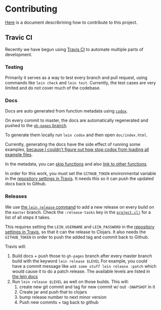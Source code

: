 # Contributing

[Here](https://gist.github.com/thelmuth/1361411) is a document describrining how
to contribute to this project.

## Travic CI
Recently we have begun using [Travis CI](travis-ci.org) to automate multiple
parts of development.

### Testing

Primarily it serves as a way to test every branch and pull request, using commands
like `lein check` and `lein test`. Currently, the test cases are very limited
and do not cover much of the codebase.

### Docs

Docs are auto generated from function metadata using
[`codox`](https://github.com/weavejester/codox).

On every commit to master, the docs are automatically regenerated and pushed
to the [`gh-pages` branch](http://lspector.github.io/Clojush/).

To generate them locally run `lein codox` and then open `doc/index.html`.

Currently, generating the docs have the side effect of running some examples,
[because I couldn't figure out how stop codox from loading all example files](https://github.com/weavejester/codox/issues/100).

In the metadata, you can [skip functions](https://github.com/weavejester/codox#metadata-options)
and also [link to other functions](https://github.com/weavejester/codox#docstring-formats).

In order for this work, you must set the `GITHUB_TOKEN` environmental variable
in the [repository settings in Travis](http://docs.travis-ci.com/user/environment-variables/#Defining-Variables-in-Repository-Settings).
It needs this so it can push the updated docs back to Github.

### Releases

We use [the `lein release` command](https://github.com/technomancy/leiningen/blob/master/doc/DEPLOY.md#releasing-simplified)
to add a new release on every build on the `master` branch. Check the 
`:release-tasks` key in the [`project.clj`](./project.clj) for a list of 
all steps it takes.

This requires setting the `LEIN_USERNAME` and `LEIN_PASSWORD` in 
the [repository settings in Travis](http://docs.travis-ci.com/user/environment-variables/#Defining-Variables-in-Repository-Settings),
so that it can the release to Clojars. It also needs the `GITHUB_TOKEN`
in order to push the added tag and commit back to Github.

Travis will:

1. Build docs + push those to `gh-pages` branch after every master branch build with the keyword `lein release $LEVEL`
   For example, you could have a commit message like `add some stuff lein release :patch` which would cause it to do a patch release.
   The available levels are listed in [the lein docs](https://github.com/technomancy/leiningen/blob/stable/doc/DEPLOY.md#releasing-simplified)
2. Run `lein release $LEVEL` as well on those builds. This will:
    1. create new git commit and tag for new commit w/ out `-SNAPSHOT` in it
    2. Create jar and push that to clojars
    3. bump release number to next minor version
    4. Push new commits + tag back to github


